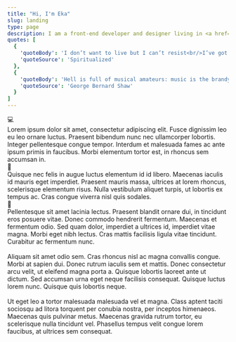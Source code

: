 ```yaml
---
title: "Hi, I'm Eka"
slug: landing
type: page
description: I am a front-end developer and designer living in <a href="https://www.britannica.com/place/Yogyakarta-Indonesia" rel="external">Yogyakarta, Indonesia</a>. I build nice websites and web interfaces for fun and profit. I also love music, cycling, eating, drinking, non&shy;sequiturs, and Monty Python. Welcome to my personal site!
quotes: [
  {
    'quoteBody': 'I don’t want to live but I can’t resist<br/>I’ve got some reasons and I made a list<br/>I’m going to drown before my ship comes in',
    'quoteSource': 'Spiritualized'
  },
  {
    'quoteBody': 'Hell is full of musical amateurs: music is the brandy of the damned.',
    'quoteSource': 'George Bernard Shaw'
  }
]
---
```


<div>
  💻<br/>
  Lorem ipsum dolor sit amet, consectetur adipiscing elit. Fusce dignissim leo eu leo ornare luctus. Praesent bibendum nunc nec ullamcorper lobortis. Integer pellentesque congue tempor. Interdum et malesuada fames ac ante ipsum primis in faucibus. Morbi elementum tortor est, in rhoncus sem accumsan in. </div>

<div>
  🌻<br/>
  Quisque nec felis in augue luctus elementum id id libero. Maecenas iaculis id mauris eget imperdiet. Praesent mauris massa, ultrices at lorem rhoncus, scelerisque elementum risus. Nulla vestibulum aliquet turpis, ut lobortis ex tempus ac. Cras congue viverra nisl quis sodales. </div>

<div>
  🎸<br/>
  Pellentesque sit amet lacinia lectus. Praesent blandit ornare dui, in tincidunt eros posuere vitae. Donec commodo hendrerit fermentum. Maecenas et fermentum odio. Sed quam dolor, imperdiet a ultrices id, imperdiet vitae magna. Morbi eget nibh lectus. Cras mattis facilisis ligula vitae tincidunt. Curabitur ac fermentum nunc.</div>

<div>
  <br/>
  Aliquam sit amet odio sem. Cras rhoncus nisl ac magna convallis congue. Morbi at sapien dui. Donec rutrum iaculis sem et mattis. Donec consectetur arcu velit, ut eleifend magna porta a. Quisque lobortis laoreet ante ut dictum. Sed accumsan urna eget neque facilisis consequat. Quisque luctus lorem nunc. Quisque quis lobortis neque. </div>

<div>
  <br/>
  Ut eget leo a tortor malesuada malesuada vel et magna. Class aptent taciti sociosqu ad litora torquent per conubia nostra, per inceptos himenaeos. Maecenas quis pulvinar metus. Maecenas gravida rutrum tortor, eu scelerisque nulla tincidunt vel. Phasellus tempus velit congue lorem faucibus, at ultrices sem consequat. </div>